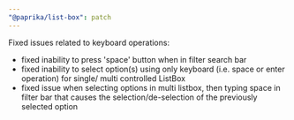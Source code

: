 ```yaml
---
"@paprika/list-box": patch
---
```


Fixed issues related to keyboard operations:

- fixed inability to press 'space' button when in filter search bar
- fixed inability to select option(s) using only keyboard (i.e. space or enter operation) for single/ multi controlled ListBox
- fixed issue when selecting options in multi listbox, then typing space in filter bar that causes the selection/de-selection of the previously selected option
